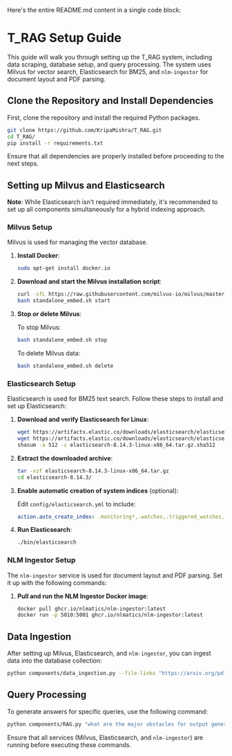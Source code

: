 Here's the entire README.md content in a single code block:


# T_RAG Setup Guide

This guide will walk you through setting up the T_RAG system, including data scraping, database setup, and query processing. The system uses Milvus for vector search, Elasticsearch for BM25, and `nlm-ingestor` for document layout and PDF parsing.

## Clone the Repository and Install Dependencies

First, clone the repository and install the required Python packages.

```bash
git clone https://github.com/KripaMishra/T_RAG.git
cd T_RAG/
pip install -r requirements.txt
```

Ensure that all dependencies are properly installed before proceeding to the next steps.


## Setting up Milvus and Elasticsearch

**Note**: While Elasticsearch isn't required immediately, it's recommended to set up all components simultaneously for a hybrid indexing approach.

### Milvus Setup

Milvus is used for managing the vector database.

1. **Install Docker**:

    ```bash
    sudo apt-get install docker.io
    ```

2. **Download and start the Milvus installation script**:

    ```bash
    curl -sfL https://raw.githubusercontent.com/milvus-io/milvus/master/scripts/standalone_embed.sh -o standalone_embed.sh
    bash standalone_embed.sh start
    ```

3. **Stop or delete Milvus**:

    To stop Milvus:
    ```bash
    bash standalone_embed.sh stop
    ```

    To delete Milvus data:
    ```bash
    bash standalone_embed.sh delete
    ```

### Elasticsearch Setup

Elasticsearch is used for BM25 text search. Follow these steps to install and set up Elasticsearch:

1. **Download and verify Elasticsearch for Linux**:

    ```bash
    wget https://artifacts.elastic.co/downloads/elasticsearch/elasticsearch-8.14.3-linux-x86_64.tar.gz
    wget https://artifacts.elastic.co/downloads/elasticsearch/elasticsearch-8.14.3-linux-x86_64.tar.gz.sha512
    shasum -a 512 -c elasticsearch-8.14.3-linux-x86_64.tar.gz.sha512
    ```

2. **Extract the downloaded archive**:

    ```bash
    tar -xzf elasticsearch-8.14.3-linux-x86_64.tar.gz
    cd elasticsearch-8.14.3/
    ```

3. **Enable automatic creation of system indices** (optional):

    Edit `config/elasticsearch.yml` to include:
    ```yaml
    action.auto_create_index: .monitoring*,.watches,.triggered_watches,.watcher-history*,.ml*
    ```

4. **Run Elasticsearch**:

    ```bash
    ./bin/elasticsearch
    ```

### NLM Ingestor Setup

The `nlm-ingestor` service is used for document layout and PDF parsing. Set it up with the following commands:

1. **Pull and run the NLM Ingestor Docker image**:

    ```bash
    docker pull ghcr.io/nlmatics/nlm-ingestor:latest
    docker run -p 5010:5001 ghcr.io/nlmatics/nlm-ingestor:latest
    ```

## Data Ingestion

After setting up Milvus, Elasticsearch, and `nlm-ingestor`, you can ingest data into the database collection:

```bash
python components/data_ingestion.py --file-links "https://arxiv.org/pdf/2407.14562" "https://arxiv.org/pdf/2407.14743"
```

## Query Processing

To generate answers for specific queries, use the following command:

```bash
python components/RAG.py "what are the major obstacles for output generation on a semantic level?"
```

Ensure that all services (Milvus, Elasticsearch, and `nlm-ingestor`) are running before executing these commands.


